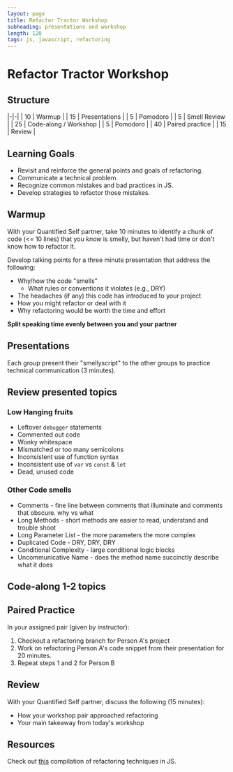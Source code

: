 ```yaml
---
layout: page
title: Refactor Tractor Workshop
subheading: presentations and workshop
length: 120
tags: js, javascript, refactoring
---
```


# Refactor Tractor Workshop

## Structure

|-|-|
| 10 | Warmup |
| 15 | Presentations |
| 5 | Pomodoro |
| 5 | Smell Review |
| 25 | Code-along / Workshop |
| 5 | Pomodoro |
| 40 | Paired practice |
| 15 | Review |


## Learning Goals

* Revisit and reinforce the general points and goals of refactoring.
* Communicate a technical problem.
* Recognize common mistakes and bad practices in JS.
* Develop strategies to refactor those mistakes.

## Warmup

With your Quantified Self partner, take 10 minutes to identify a chunk of code (<= 10 lines) that you *know* is smelly, but haven't had time or don't know how to refactor it.

Develop talking points for a three minute presentation that address the following:

* Why/how the code "smells"
  * What rules or conventions it violates (e.g., DRY)
* The headaches (if any) this code has introduced to your project
* How you might refactor or deal with it
* Why refactoring would be worth the time and effort

**Split speaking time evenly between you and your partner**

## Presentations

<!---

Presentation Break up

To break up the groups (ex.):

1.     | 2.   | 3.    | 4.      | 5.      | 6.
Jordan | Sam  | Casey | Blake   | Taylor  | Peyton
Alex   | Jess | Lee   | Charlie | Phoenix | Dakota

Split them in 2 groups
Group A : 1, 2, 3
Group B : 4, 5, 6

Paired Practice Break up

To set the pairs needed later have each member of a team meet with a member of a different team who saw their presentation. I tend to match diagonal here them loop around. i.e

Jordan & Jess
Sam & Lee
Casey & Alex

Blake & Phoenix
Taylor & Dakota
Peyton & Charlie

This ensures that when they refactor the other person code they have seen it before in the presentation and that members from 2 different team are helping review the originally teams code giving the original team different perspectives.

-->

Each group present their "smellyscript" to the other groups to practice technical communication (3 minutes).

## Review presented topics

### Low Hanging fruits
 * Leftover `debugger` statements
 * Commented out code
 * Wonky whitespace
 * Mismatched or too many semicolons
 * Inconsistent use of function syntax
 * Inconsistent use of `var` vs `const` & `let`
 * Dead, unused code

### Other Code smells
 * Comments - fine line between comments that illuminate and comments that obscure. why vs what
 * Long Methods - short methods are easier to read, understand and trouble shoot
 * Long Parameter List - the more parameters the more complex
 * Duplicated Code - DRY, DRY, DRY
 * Conditional Complexity - large conditional logic blocks
 * Uncommunicative Name - does the method name succinctly describe what it does

## Code-along 1-2 topics

<!---
  Pick 1 or 2 examples from the presentations to refactor in front of the class
-->

## Paired Practice

In your assigned pair (given by instructor):

1. Checkout a refactoring branch for Person A's project
2. Work on refactoring Person A's code snippet from their presentation for 20 minutes.
3. Repeat steps 1 and 2 for Person B

## Review

With your Quantified Self partner, discuss the following (15 minutes):

  * How your workshop pair approached refactoring
  * Your main takeaway from today's workshop

## Resources

Check out [this](./js_refactor_tractor) compilation of refactoring techniques in JS.

